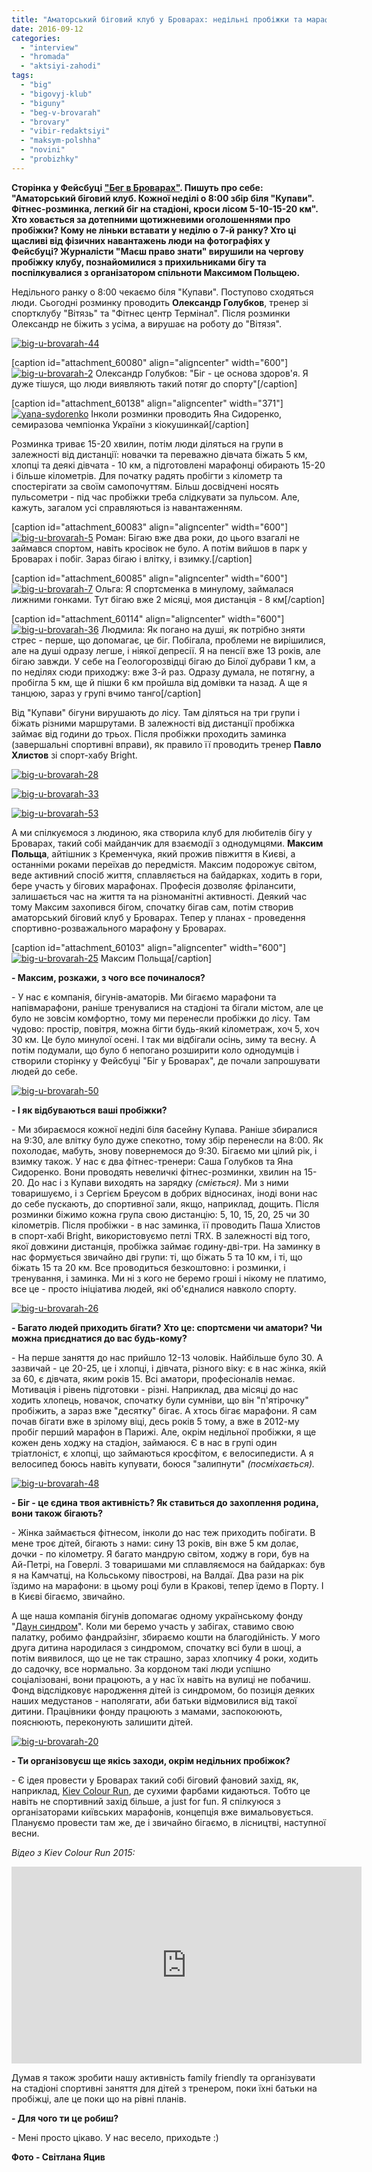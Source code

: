 ```yaml
---
title: "Аматорський біговий клуб у Броварах: недільні пробіжки та марафони - ФОТО"
date: 2016-09-12
categories: 
  - "interview"
  - "hromada"
  - "aktsiyi-zahodi"
tags: 
  - "big"
  - "bigovyj-klub"
  - "biguny"
  - "beg-v-brovarah"
  - "brovary"
  - "vibir-redaktsiyi"
  - "maksym-polshha"
  - "novini"
  - "probizhky"
---
```


**Сторінка у Фейсбуці ["Бег в Броварах"](https://www.facebook.com/RunBrovary). Пишуть про себе: "Аматорський біговий клуб. Кожної неділі о 8:00 збір біля "Купави". Фітнес-розминка, легкий біг на стадіоні, кроси лісом 5-10-15-20 км". Хто ховається за дотепними щотижневими оголошеннями про пробіжки? Кому не ліньки вставати у неділю о 7-й ранку? Хто ці щасливі від фізичних навантажень люди на фотографіях у Фейсбуці? Журналісти "Маєш право знати" вирушили на чергову пробіжку клубу, познайомилися з прихильниками бігу та поспілкувалися з організатором спільноти Максимом Польщею.**

Недільного ранку о 8:00 чекаємо біля "Купави". Поступово сходяться люди. Сьогодні розминку проводить **Олександр Голубков**, тренер зі спортклубу "Вітязь" та "Фітнес центр Термінал". Після розминки Олександр не біжить з усіма, а вирушає на роботу до "Вітязя".

[![big-u-brovarah-44](https://mpz.brovary.org/wp-content/uploads/2016/09/big-u-brovarah-44.jpg)](https://mpz.brovary.org/wp-content/uploads/2016/09/big-u-brovarah-44.jpg)

\[caption id="attachment\_60080" align="aligncenter" width="600"\][![big-u-brovarah-2](https://mpz.brovary.org/wp-content/uploads/2016/09/big-u-brovarah-2.jpg)](https://mpz.brovary.org/wp-content/uploads/2016/09/big-u-brovarah-2.jpg) Олександр Голубков: "Біг - це основа здоров'я. Я дуже тішуся, що люди виявляють такий потяг до спорту"\[/caption\]

\[caption id="attachment\_60138" align="aligncenter" width="371"\][![yana-sydorenko](https://mpz.brovary.org/wp-content/uploads/2016/09/yana-sydorenko.jpg)](https://mpz.brovary.org/wp-content/uploads/2016/09/yana-sydorenko.jpg) Інколи розминки проводить Яна Сидоренко, семиразова чемпіонка України з кіокушинкай\[/caption\]

Розминка триває 15-20 хвилин, потім люди діляться на групи в залежності від дистанції: новачки та переважно дівчата біжать 5 км, хлопці та деякі дівчата - 10 км, а підготовлені марафонці обирають 15-20 і більше кілометрів. Для початку радять пробігти з кілометр та спостерігати за своїм самопочуттям. Більш досвідчені носять пульсометри - під час пробіжки треба слідкувати за пульсом. Але, кажуть, загалом усі справляються із навантаженням.

\[caption id="attachment\_60083" align="aligncenter" width="600"\][![big-u-brovarah-5](https://mpz.brovary.org/wp-content/uploads/2016/09/big-u-brovarah-5.jpg)](https://mpz.brovary.org/wp-content/uploads/2016/09/big-u-brovarah-5.jpg) Роман: Бігаю вже два роки, до цього взагалі не займався спортом, навіть кросівок не було. А потім вийшов в парк у Броварах і побіг. Зараз бігаю і влітку, і взимку.\[/caption\]

\[caption id="attachment\_60085" align="aligncenter" width="600"\][![big-u-brovarah-7](https://mpz.brovary.org/wp-content/uploads/2016/09/big-u-brovarah-7.jpg)](https://mpz.brovary.org/wp-content/uploads/2016/09/big-u-brovarah-7.jpg) Ольга: Я спортсменка в минулому, займалася лижними гонками. Тут бігаю вже 2 місяці, моя дистанція - 8 км\[/caption\]

\[caption id="attachment\_60114" align="aligncenter" width="600"\][![big-u-brovarah-36](https://mpz.brovary.org/wp-content/uploads/2016/09/big-u-brovarah-36.jpg)](https://mpz.brovary.org/wp-content/uploads/2016/09/big-u-brovarah-36.jpg) Людмила: Як погано на душі, як потрібно зняти стрес - перше, що допомагає, це біг. Побігала, проблеми не вирішилися, але на душі одразу легше, і ніякої депресії. Я на пенсії вже 13 років, але бігаю завжди. У себе на Геологорозвідці бігаю до Білої дубрави 1 км, а по неділях сюди приходжу: вже 3-й раз. Одразу думала, не потягну, а пробігла 5 км, ще й пішки 6 км пройшла від домівки та назад. А ще я танцюю, зараз у групі вчимо танго\[/caption\]

Від "Купави" бігуни вирушають до лісу. Там діляться на три групи і біжать різними маршрутами. В залежності від дистанції пробіжка займає від години до трьох. Після пробіжки проходить заминка (завершальні спортивні вправи), як правило її проводить тренер **Павло Хлистов** зі спорт-хабу Bright.

[![big-u-brovarah-28](https://mpz.brovary.org/wp-content/uploads/2016/09/big-u-brovarah-28.jpg)](https://mpz.brovary.org/wp-content/uploads/2016/09/big-u-brovarah-28.jpg)

[![big-u-brovarah-33](https://mpz.brovary.org/wp-content/uploads/2016/09/big-u-brovarah-33.jpg)](https://mpz.brovary.org/wp-content/uploads/2016/09/big-u-brovarah-33.jpg)

[![big-u-brovarah-53](https://mpz.brovary.org/wp-content/uploads/2016/09/big-u-brovarah-53.jpg)](https://mpz.brovary.org/wp-content/uploads/2016/09/big-u-brovarah-53.jpg)

А ми спілкуємося з людиною, яка створила клуб для любителів бігу у Броварах, такий собі майданчик для взаємодії з однодумцями. **Максим Польща**, айтішник з Кременчука, який прожив півжиття в Києві, а останніми роками переїхав до передмістя. Максим подорожує світом, веде активний спосіб життя, сплавляється на байдарках, ходить в гори, бере участь у бігових марафонах. Професія дозволяє фрілансити, залишається час на життя та на різноманітні активності. Деякий час тому Максим захопився бігом, спочатку бігав сам, потім створив аматорський біговий клуб у Броварах. Тепер у планах - проведення спортивно-розважального марафону у Броварах.

\[caption id="attachment\_60103" align="aligncenter" width="600"\][![big-u-brovarah-25](https://mpz.brovary.org/wp-content/uploads/2016/09/big-u-brovarah-25.jpg)](https://mpz.brovary.org/wp-content/uploads/2016/09/big-u-brovarah-25.jpg) Максим Польща\[/caption\]

**\- Максим, розкажи, з чого все починалося?**

\- У нас є компанія, бігунів-аматорів. Ми бігаємо марафони та напівмарафони, раніше тренувалися на стадіоні та бігали містом, але це було не зовсім комфортно, тому ми перенесли пробіжки до лісу. Там чудово: простір, повітря, можна бігти будь-який кілометраж, хоч 5, хоч 30 км. Це було минулої осені. І так ми відбігали осінь, зиму та весну. А потім подумали, що було б непогано розширити коло однодумців і створили сторінку у Фейсбуці "Біг у Броварах", де почали запрошувати людей до себе.

[![big-u-brovarah-50](https://mpz.brovary.org/wp-content/uploads/2016/09/big-u-brovarah-50.jpg)](https://mpz.brovary.org/wp-content/uploads/2016/09/big-u-brovarah-50.jpg)

**\- І як відбуваються ваші пробіжки?**

\- Ми збираємося кожної неділі біля басейну Купава. Раніше збиралися на 9:30, але влітку було дуже спекотно, тому збір перенесли на 8:00. Як похолодає, мабуть, знову повернемося до 9:30. Бігаємо ми цілий рік, і взимку також. У нас є два фітнес-тренери: Саша Голубков та Яна Сидоренко. Вони проводять невеличкі фітнес-розминки, хвилин на 15-20. До нас і з Купави виходять на зарядку _(сміється)_. Ми з ними товаришуємо, і з Сергієм Бреусом в добрих відносинах, іноді вони нас до себе пускають, до спортивної зали, якщо, наприклад, дощить. Після розминки біжимо кожна група свою дистанцію: 5, 10, 15, 20, 25 чи 30 кілометрів. Після пробіжки - в нас заминка, її проводить Паша Хлистов в спорт-хабі Bright, використовуємо петлі TRX. В залежності від того, якої довжини дистанція, пробіжка займає годину-дві-три. На заминку в нас формується звичайно дві групи: ті, що біжать 5 та 10 км, і ті, що біжать 15 та 20 км. Все проводиться безкоштовно: і розминки, і тренування, і заминка. Ми ні з кого не беремо гроші і нікому не платимо, все це - просто ініціатива людей, які об'єдналися навколо спорту.

[![big-u-brovarah-26](https://mpz.brovary.org/wp-content/uploads/2016/09/big-u-brovarah-26.jpg)](https://mpz.brovary.org/wp-content/uploads/2016/09/big-u-brovarah-26.jpg)

**\- Багато людей приходить бігати? Хто це: спортсмени чи аматори? Чи можна приєднатися до вас будь-кому?**

\- На перше заняття до нас прийшло 12-13 чоловік. Найбільше було 30. А зазвичай - це 20-25, це і хлопці, і дівчата, різного віку: є в нас жінка, якій за 60, є дівчата, яким років 15. Всі аматори, професіоналів немає. Мотивація і рівень підготовки - різні. Наприклад, два місяці до нас ходить хлопець, новачок, спочатку були сумніви, що він "п'ятірочку" пробіжить, а зараз вже "десятку" бігає. А хтось бігає марафони. Я сам почав бігати вже в зрілому віці, десь років 5 тому, а вже в 2012-му пробіг перший марафон в Парижі. Але, окрім недільної пробіжки, я ще кожен день ходжу на стадіон, займаюся. Є в нас в групі один тріатлоніст, є хлопці, що займаються кросфітом, є велосипедисти. А я велосипед боюсь навіть купувати, боюся "залипнути" _(посміхається)._

[![big-u-brovarah-48](https://mpz.brovary.org/wp-content/uploads/2016/09/big-u-brovarah-48.jpg)](https://mpz.brovary.org/wp-content/uploads/2016/09/big-u-brovarah-48.jpg)

**\- Біг - це єдина твоя активність? Як ставиться до захоплення родина, вони також бігають?**

\- Жінка займається фітнесом, інколи до нас теж приходить побігати. В мене троє дітей, бігають з нами: сину 13 років, він вже 5 км долає, дочки - по кілометру. Я багато мандрую світом, ходжу в гори, був на Ай-Петрі, на Говерлі. З товаришами ми сплавляємося на байдарках: був я на Камчатці, на Кольському півострові, на Валдаї. Два рази на рік їздимо на марафони: в цьому році були в Кракові, тепер їдемо в Порту. І в Києві бігаємо, звичайно.

А ще наша компанія бігунів допомагає одному українському фонду "[Даун синдром](http://downsyndrome.org.ua/)". Коли ми беремо участь у забігах, ставимо свою палатку, робимо фандрайзінг, збираємо кошти на благодійність. У мого друга дитина народилася з синдромом, спочатку всі були в шоці, а потім виявилося, що це не так страшно, зараз хлопчику 4 роки, ходить до садочку, все нормально. За кордоном такі люди успішно соціалізовані, вони працюють, а у нас їх навіть на вулиці не побачиш. Фонд відслідковує народження дітей із синдромом, бо позиція деяких наших медустанов - наполягати, аби батьки відмовилися від такої дитини. Працівники фонду працюють з мамами, заспокоюють, пояснюють, переконують залишити дітей.

[![big-u-brovarah-20](https://mpz.brovary.org/wp-content/uploads/2016/09/big-u-brovarah-20.jpg)](https://mpz.brovary.org/wp-content/uploads/2016/09/big-u-brovarah-20.jpg)

**\- Ти організовуєш ще якісь заходи, окрім недільних пробіжок?**

\- Є ідея провести у Броварах такий собі біговий фановий захід, як, наприклад, [Kiev Colour Run](https://funtime.kiev.ua/events/sport/cvetnoy-zabeg), де сухими фарбами кидаються. Тобто це навіть не спортивний захід більше, а just for fun. Я спілкуюся з організаторами київських марафонів, концепція вже вимальовується. Плануємо провести там же, де і звичайно бігаємо, в лісництві, наступної весни.

_Відео з Kiev Colour Run 2015:_

<iframe src="https://www.youtube.com/embed/emU3SH_nl8k" width="560" height="315" frameborder="0" allowfullscreen="allowfullscreen"></iframe>

Думав я також зробити нашу активність family friendly та організувати на стадіоні спортивні заняття для дітей з тренером, поки їхні батьки на пробіжці, але це поки що на рівні планів.

**\- Для чого ти це робиш?**

\- Мені просто цікаво. У нас весело, приходьте :)

**Фото - Світлана Яцив**
